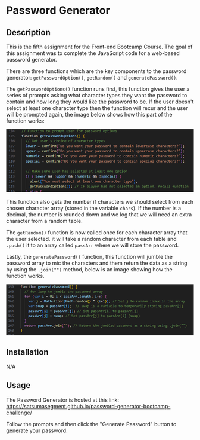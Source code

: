 # Password Generator

## Description

This is the fifth assignment for the Front-end Bootcamp Course. The goal of this assignment was to complete the JavaScript code for a web-based password generator.

There are three functions which are the key components to the password generator: `getPasswordOption()`, `getRandom()` and `generatePassword()`.

The `getPasswordOptions()` function runs first, this function gives the user a series of prompts asking what character types they want the password to contain and how long they would like the password to be. If the user doesn't select at least one character type then the function will recur and the user will be prompted again, the image below shows how this part of the function works:

![Recursive function](<assets/images/Screenshot 2023-10-31 193036.png>)

This function also gets the number if characters we should select from each chosen character array (stored in the variable `chars`). If the number is a decimal, the number is rounded down and we log that we will need an extra character from a random table.

The `getRandom()` function is now called once for each character array that the user selected. it will take a random character from each table and `.push()` it to an array called `passArr` where we will store the password.

Lastly, the `generatePassword()` function, this function will jumble the password array to mic the characters and them return the data as a string by using the `.join("")` method, below is an image showing how the function works.

![Generate Password function](<assets/images/Screenshot 2023-10-31 194249.png>)

## Installation

N/A

## Usage

The Password Generator is hosted at this link: https://satsumasegment.github.io/password-generator-bootcamp-challenge/

Follow the prompts and then click the "Generate Password" button to generate your password.